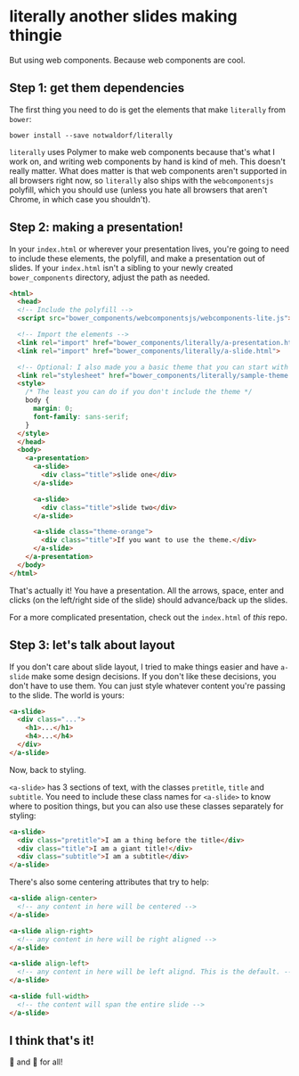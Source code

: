 # literally another slides making thingie

But using web components. Because web components are cool.

## Step 1: get them dependencies
The first thing you need to do is get the elements that make `literally` from `bower`:

```
bower install --save notwaldorf/literally
```

`literally` uses Polymer to make web components because that's what I work on,
and writing web components by hand is kind of meh. This doesn't really matter. What does matter is that web components aren't supported in all browsers right now, so `literally` also ships with the `webcomponentsjs` polyfill,
which you should use (unless you hate all browsers that aren't Chrome, in which case you shouldn't).

## Step 2: making a presentation!
In your `index.html` or wherever your presentation lives, you're going to need to
include these elements, the polyfill, and make a presentation out of slides. If your
`index.html` isn't a sibling to your newly created `bower_components` directory,
adjust the path as needed.

```html
<html>
  <head>
  <!-- Include the polyfill -->
  <script src="bower_components/webcomponentsjs/webcomponents-lite.js"></script>

  <!-- Import the elements -->
  <link rel="import" href="bower_components/literally/a-presentation.html">
  <link rel="import" href="bower_components/literally/a-slide.html">

  <!-- Optional: I also made you a basic theme that you can start with -->
  <link rel="stylesheet" href="bower_components/literally/sample-theme.css">
  <style>
    /* The least you can do if you don't include the theme */
    body {
      margin: 0;
      font-family: sans-serif;
    }
  </style>
  </head>
  <body>
    <a-presentation>
      <a-slide>
        <div class="title">slide one</div>
      </a-slide>

      <a-slide>
        <div class="title">slide two</div>
      </a-slide>

      <a-slide class="theme-orange">
        <div class="title">If you want to use the theme.</div>
      </a-slide>
    </a-presentation>
  </body>
</html>
```

That's actually it! You have a presentation. All the arrows, space, enter and
clicks (on the left/right side of the slide) should advance/back up the slides.

For a more complicated presentation, check out the `index.html` of _this_ repo.


## Step 3: let's talk about layout
If you don't care about slide layout, I tried to make things easier and
have `a-slide` make some design decisions.
If you don't like these decisions, you don't have to use them. You can just style whatever
content you're passing to the slide. The world is yours:
```html
<a-slide>
  <div class="...">
    <h1>...</h1>
    <h4>...</h4>
  </div>
</a-slide>
```

Now, back to styling.

`<a-slide>` has 3 sections of text, with the classes `pretitle`, `title` and `subtitle`.
You need to include these class names for `<a-slide>` to know where to position things,
but you can also use these classes separately for styling:

```html
<a-slide>
  <div class="pretitle">I am a thing before the title</div>
  <div class="title">I am a giant title!</div>
  <div class="subtitle">I am a subtitle</div>
</a-slide>
```

There's also some centering attributes that try to help:

```html
<a-slide align-center>
  <!-- any content in here will be centered -->
</a-slide>

<a-slide align-right>
  <!-- any content in here will be right aligned -->
</a-slide>

<a-slide align-left>
  <!-- any content in here will be left alignd. This is the default. -->
</a-slide>

<a-slide full-width>
  <!-- the content will span the entire slide -->
</a-slide>
```

## I think that's it!
🍰 and 🍷 for all!
